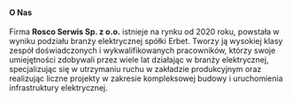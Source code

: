 ---
---

<h4 class="space-bottom-small">O Nas</h4>

Firma **Rosco Serwis Sp. z o.o.** istnieje na rynku od 2020 roku, powstała w wyniku podziału branży elektrycznej spółki Erbet. Tworzy ją wysokiej klasy zespół doświadczonych i wykwalifikowanych pracowników, którzy swoje umiejętności zdobywali przez wiele lat działając w branży elektrycznej, specjalizując się w utrzymaniu ruchu w zakładzie produkcyjnym oraz realizując liczne projekty w zakresie kompleksowej budowy i uruchomienia infrastruktury elektrycznej.
